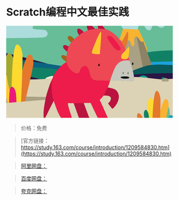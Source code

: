 # Scratch编程中文最佳实践

![img](../../../assets/study163/free/3ef3f2bd9aea498a8a34fc59321de991.png)

> 价格：免费

> [官方链接：https://study.163.com/course/introduction/1209584830.htm](https://study.163.com/course/introduction/1209584830.htm)

> [阿里网盘：]()

> [百度网盘：]()

> [夸克网盘：]()
